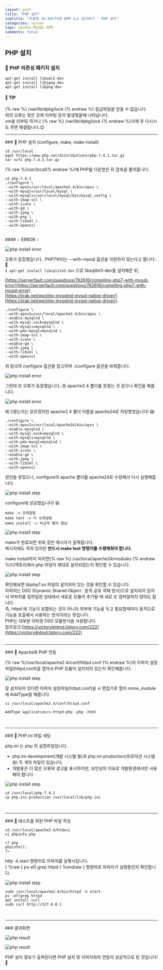 ```yaml
---  
layout: post  
title: "PHP 설치"  
subtitle: "우분투 16.04LTS에 APM 소스 설치하기 - PHP 설치"  
categories: server
tags: ubuntu MySQL APM
comments: false  
---  
```


## PHP 설치

### &#128204; PHP 의존성 패키지 설치

```
apt-get install libxml2-dev
apt-get install libjpeg-dev
apt-get install libpng-dev
```

#### &#128226; TIP
{% raw %} /var/lib/dpkg/lock {% endraw %} 잠금파일을 얻을 수 없습니다.  
위의 오류는 잦은 강제 리부팅 등이 발생했을때 나타납니다.  
vm을 리부팅 하거나 {% raw %} /var/lib/dpkg/lock {% endraw %}삭제 후 다시시도 하면 해결됩니다.&#128521;
<br>
<hr>
### &#128204; PHP 설치 (configure, make, make install)

```
cd /usr/local
wget https://www.php.net/distributions/php-7.4.1.tar.gz
tar xvfz php-7.4.1.tar.gz
```

{% raw %}/usr/local{% endraw %}에 PHP를 다운받은 뒤 압축을 풀어줍니다.  

```
cd php-7.4.1
./configure \
--with-apx2=/usr/local/apache2.4/bin/apxs \
--with-mysql=/usr/local/mysql \
--with-mysqli=/usr/local/mysql/bin/mysql_config \
--with-imap-ssl \
--with-iconv \
--with-gd \
--with-jpeg \
--with-png \
--with-libxml \
--with-openssl
```

<br>
#### &#128161; ERROR &#128161;

![php install error](/assets/php/error1.JPG)

오류가 등장했습니다.. PHP7부터는 --with-mysql 옵션을 지원하지 않는다고 합니다..&#128581;  
`$ apt-get install libsqlite3-dev` 으로 libsqlite3-dev를 설치해준 뒤,  

[https://serverfault.com/questions/762616/compiling-php7-with-mysql-error](https://serverfault.com/questions/762616/compiling-php7-with-mysql-error)  
[https://jirak.net/wp/php-mysqlnd-mysql-native-driver/](https://jirak.net/wp/php-mysqlnd-mysql-native-driver/)  

```
./configure \
--with-apxs2=/usr/local/apache2.4/bin/apxs \
--enable-mysqlnd \
--with-mysql-sock=mysqlnd \
--with-mysqli=mysqlnd \
--with-pdo-mysql=mysqlnd \
--with-imap-ssl \
--with-iconv \
--enable-gd \
--with-jpeg \
--with-libxml \
--with-openssl
```

위 링크의 configure 옵션을 참고하며 ./configure 옵션을 바꿔줍니다.  

![php install error](/assets/php/error2.JPG)

그런데 또 오류가 등장했습니다..&#128545; apache2.4 폴더를 못찾는 것 같으니 확인을 해봅니다.  

![php install error](/assets/php/error3.JPG)

왜그랬는지는 모르겠지만 apache2.4 폴더 이름을 apache24로 저장했었습니다! &#128561;  

```
./configure \
--with-apxs2=/usr/local/apache24/bin/apxs \
--enable-mysqlnd \
--with-mysql-sock=mysqlnd \
--with-mysqli=mysqlnd \
--with-pdo-mysql=mysqlnd \
--with-imap-ssl \
--with-iconv \
--enable-gd \
--with-jpeg \
--with-libxml \
--with-openssl
```

원인을 찾았으니, configure의 apache 폴더를 apache24로 수정해서 다시 실행해줍니다.

![php install step](/assets/php/step1.JPG)

configure에 성공했습니다! &#128518;  


```
make -> 오래걸림
make test -> 더 오래걸림
make install -> 비교적 빨리 끝남
```

![php install step](/assets/php/step2.JPG)

make가 완료되면 위와 같은 메시지가 출력됩니다.  
메시지에도 적혀 있지만 **반드시 make test 명령어를 수행해줘야 합니다.**  

make install까지 마치면{% raw %} /usr/local/apache24/modules {% endraw %}디렉토리에서 
php 파일이 제대로 설치되었는지 확인할 수 있습니다.  

![php install step](/assets/php/step3.JPG)

확인해보면 libphp7.so 파일이 설치되어 있는 것을 확인할 수 있습니다.  
아파치는 DSO (Dynamic Shared Object : 동적 공유 객체 방식)으로 설치되어 있어서 
아파치를 컴파일한 상태에서 새로운 모듈이 추가될 때 새로 또 컴파일하지 않아도 됩니다.  
즉, httpd 에 기능이 포함되는 것이 아니라 외부에 기능을 두고 필요할때마다 동적으로 기능을 호출해서 사용하는 방식이라는 뜻입니다.  
PHP는 대부분 이러한 DSO 모듈방식을 사용합니다.  
참조링크:[https://victorydntmd.tistory.com/222](https://victorydntmd.tistory.com/222)  
<br>
<hr>
### &#128204; Apache와 PHP 연동

{% raw %}/usr/local/apache2.4/conf/httpd.conf {% endraw %}의 아파치 설정파일(httpd.conf)을 열어서 
PHP 모듈이 설치되어 있는지 확인해봅니다.  

![php install step](/assets/php/step4.png)

잘 설치되어 있다면 아파치 설정파일(httpd.conf)을 vi 편집기로 열어 mime_module에 AddType을 해줍니다.  

```
vi /usr/local/apache2.4/conf/httpd.conf

AddType application/x-httpd-php .php .html
```

<br>
<hr>
### &#128204; PHP.ini 파일 세팅

php.ini 는 php 의 설정파일입니다.
- php.ini-development(개발 시스템 용)과 php.ini-production(프로덕션 시스템용) 두 개의 파일이 있습니다.
- 개발용은 더 많은 오류와 경고를 표시하지만, 보안상의 이유로 개발환경에서만 사용해야 합니다.

![php install step](/assets/php/step5.JPG)

```
cd /usr/local/php-7.4.1
cp php.ini-production /usr/local/lib/php.ini
```

<br>
<hr>
### &#128204; 테스트를 위한 PHP 파일 작성

```
cd /usr/local/apache2.4/htdocs
vi phpinfo.php

<? php
phpinfo();
?>
```

http -k start 명령어로 아파치를 실행시킵니다.  
{ %raw } ps-ef| grep httpd { %endraw } 명령어로 아파치가 실행중인지 확인합니다.  

![php install step](/assets/php/step6.JPG)

```
sudo /usr/local/apache2.4/bin/httpd -k start
ps -ef|grep httpd
apt install curl
sudo curl http://127.0.0.1
```

<br>
<hr>
### 결과화면

![php result](/assets/php/result2.JPG)

![php result](/assets/php/result.JPG)

PHP 설치 정보가 출력된다면 PHP 설치 및 아파치와의 연동이 성공적으로 된 것입니다! &#128582;  

